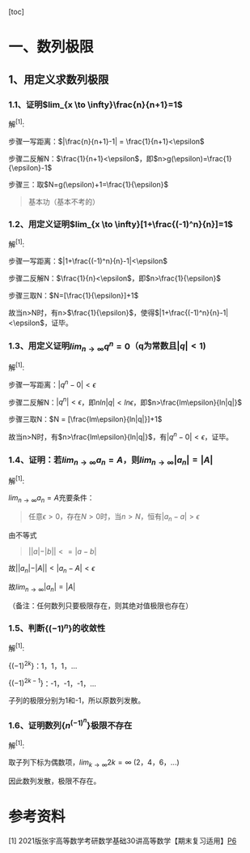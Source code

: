 [toc]

# 一、数列极限

## 1、用定义求数列极限

### 1.1、证明$lim_{x \to \infty}\frac{n}{n+1}=1$

解<sup>[1]</sup>:

步骤一写距离：$|\frac{n}{n+1}-1| = \frac{1}{n+1}<\epsilon$

步骤二反解N：$\frac{1}{n+1}<\epsilon$，即$n>g(\epsilon)=\frac{1}{\epsilon}-1$

步骤三：取$N=g(\epsilon)+1=\frac{1}{\epsilon}$

> 基本功（基本不考的）

### 1.2、用定义证明$lim_{x \to \infty}[1+\frac{(-1)^n}{n}]=1$

解<sup>[1]</sup>:

步骤一写距离：$|1+\frac{(-1)^n}{n}-1|<\epsilon$

步骤二反解N：$\frac{1}{n}<\epsilon$，即$n>\frac{1}{\epsilon}$

步骤三取N：$N=[\frac{1}{\epsilon}]+1$

故当n>N时，有n>$\frac{1}{\epsilon}$，使得$|1+\frac{(-1)^n}{n}-1|<\epsilon$，证毕。

### 1.3、用定义证明$lim_{n \to \infty}q^n=0$（q为常数且$|q|<1$)

解<sup>[1]</sup>:

步骤一写距离：$|q^n-0|<\epsilon$

步骤二反解N：$|q^n|<\epsilon$，即$nln|q|<ln\epsilon$，即$n>\frac{lm\epsilon}{ln|q|}$

步骤三取N：$N = [\frac{lm\epsilon}{ln|q|}]+1$

故当n>N时，有$n>\frac{lm\epsilon}{ln|q|}$，有$|q^n-0|<\epsilon$，证毕。

### 1.4、证明：若$lim_{n \to \infty}a_n=A$，则$lim_{n \to \infty}|a_n|=|A|$

解<sup>[1]</sup>:

$lim_{n \to \infty}a_n=A$充要条件：

> 任意$\epsilon>0$，存在$N>0$时，当$n>N$，恒有$|a_n-a|>\epsilon$

由不等式

> $||a|-|b||<=|a-b|$

故$||a_n|-|A||<|a_n-A|<\epsilon$

故$lim_{n \to \infty}|a_n|=|A|$

（备注：任何数列只要极限存在，则其绝对值极限也存在）

### 1.5、判断$\{(-1)^n\}$的收敛性

解<sup>[1]</sup>:

$\{(-1)^{2k}\}$：1，1，1，...

$\{(-1)^{2k-1}\}$：-1，-1，-1，...

子列的极限分别为1和-1，所以原数列发散。

### 1.6、证明数列$\{n^{(-1)^n}\}$极限不存在

解<sup>[1]</sup>:

取子列下标为偶数项，$lim_{k \to \infty}2k=\infty$ (2，4，6，...)

因此数列发散，极限不存在。























# 参考资料

[1] 2021版张宇高等数学考研数学基础30讲高等数学【期末复习适用】[P6](https://www.bilibili.com/video/BV1ME411M7hp?p=6)

